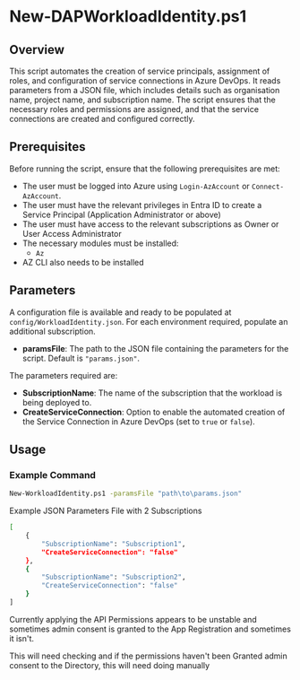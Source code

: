 # New-DAPWorkloadIdentity.ps1

## Overview

This script automates the creation of service principals, assignment of roles, and configuration of service connections in Azure DevOps. It reads parameters from a JSON file, which includes details such as organisation name, project name, and subscription name. The script ensures that the necessary roles and permissions are assigned, and that the service connections are created and configured correctly.

## Prerequisites

Before running the script, ensure that the following prerequisites are met:

- The user must be logged into Azure using `Login-AzAccount` or `Connect-AzAccount`.
- The user must have the relevant privileges in Entra ID to create a Service Principal (Application Administrator or above)
- The user must have access to the relevant subscriptions as Owner or User Access Administrator
- The necessary modules must be installed:
  - `Az`
- AZ CLI also needs to be installed

## Parameters

A configuration file is available and ready to be populated at `config/WorkloadIdentity.json`. For each environment required, populate an additional subscription.

- **paramsFile**: The path to the JSON file containing the parameters for the script. Default is `"params.json"`.

The parameters required are:

- **SubscriptionName**: The name of the subscription that the workload is being deployed to.
- **CreateServiceConnection**: Option to enable the automated creation of the Service Connection in Azure DevOps (set to `true` or `false`).

## Usage

### Example Command

```sh
New-WorkloadIdentity.ps1 -paramsFile "path\to\params.json"
```

Example JSON Parameters File with 2 Subscriptions

```sh
[
    {
        "SubscriptionName": "Subscription1",
        "CreateServiceConnection": "false"
    },
    {
        "SubscriptionName": "Subscription2",
        "CreateServiceConnection": "false"
    }
]
```

Currently applying the API Permissions appears to be unstable and sometimes admin consent is granted to the App Registration and sometimes it isn't.

This will need checking and if the permissions haven't been Granted admin consent to the Directory, this will need doing manually

